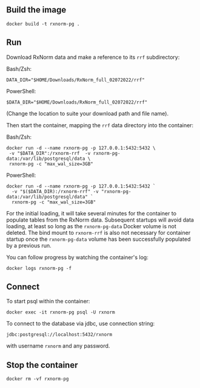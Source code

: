 ## Build the image

```
docker build -t rxnorm-pg .
```

## Run

Download RxNorm data and make a reference to its `rrf` subdirectory:

Bash/Zsh:
```
DATA_DIR="$HOME/Downloads/RxNorm_full_02072022/rrf"
```
PowerShell:
```
$DATA_DIR="$HOME/Downloads/RxNorm_full_02072022/rrf"
```

(Change the location to suite your download path and file name).

Then start the container, mapping the `rrf` data directory into the container:

Bash/Zsh:
```
docker run -d --name rxnorm-pg -p 127.0.0.1:5432:5432 \
 -v "$DATA_DIR":/rxnorm-rrf  -v rxnorm-pg-data:/var/lib/postgresql/data \
 rxnorm-pg -c "max_wal_size=3GB"
```

PowerShell:
```
docker run -d --name rxnorm-pg -p 127.0.0.1:5432:5432 `
  -v "$($DATA_DIR):/rxnorm-rrf" -v "rxnorm-pg-data:/var/lib/postgresql/data" `
  rxnorm-pg -c "max_wal_size=3GB"
```

For the initial loading, it will take several minutes for the container to
populate tables from the RxNorm data. Subsequent startups will avoid data
loading, at least so long as the `rxnorm-pg-data` Docker volume is not deleted.
The bind mount to `rxnorm-rrf` is also not necessary for container startup once
the `rxnorm-pg-data` volume has been successfully populated by a previous run.

You can follow progress by watching the container's log:

```
docker logs rxnorm-pg -f
```

## Connect

To start psql within the container:

```
docker exec -it rxnorm-pg psql -U rxnorm
```

To connect to the database via jdbc, use connection string:

```
jdbc:postgresql://localhost:5432/rxnorm
```
with username `rxnorm` and any password.

## Stop the container

```
docker rm -vf rxnorm-pg
```
